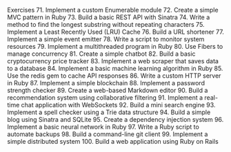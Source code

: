 Exercises
71. Implement a custom Enumerable module
72. Create a simple MVC pattern in Ruby
73. Build a basic REST API with Sinatra
74. Write a method to find the longest substring without repeating characters
75. Implement a Least Recently Used (LRU) Cache
76. Build a URL shortener
77. Implement a simple event emitter
78. Write a script to monitor system resources
79. Implement a multithreaded program in Ruby
80. Use Fibers to manage concurrency
81. Create a simple chatbot
82. Build a basic cryptocurrency price tracker
83. Implement a web scraper that saves data to a database
84. Implement a basic machine learning algorithm in Ruby
85. Use the redis gem to cache API responses
86. Write a custom HTTP server in Ruby
87. Implement a simple blockchain
88. Implement a password strength checker
89. Create a web-based Markdown editor
90. Build a recommendation system using collaborative filtering
91. Implement a real-time chat application with WebSockets
92. Build a mini search engine
93. Implement a spell checker using a Trie data structure
94. Build a simple blog using Sinatra and SQLite
95. Create a dependency injection system
96. Implement a basic neural network in Ruby
97. Write a Ruby script to automate backups
98. Build a command-line git client
99. Implement a simple distributed system
100. Build a web application using Ruby on Rails